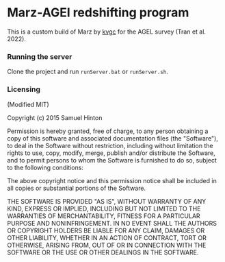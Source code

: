 # Marz-AGEl redshifting program

This is a custom build of Marz by [kvgc](https://github.com/kvgc) for the AGEL survey (Tran et al. 2022). 

### Running the server

Clone the project and run `runServer.bat` or `runServer.sh`.




### Licensing

(Modified MIT)

Copyright (c) 2015 Samuel Hinton

Permission is hereby granted, free of charge, to any person obtaining a copy
of this software and associated documentation files (the "Software"), to deal
in the Software without restriction, including without limitation the rights
to use, copy, modify, merge, publish and/or distribute the Software, and to
permit persons to whom the Software is furnished to do so, subject to the following conditions:

The above copyright notice and this permission notice shall be included in all
copies or substantial portions of the Software.

THE SOFTWARE IS PROVIDED "AS IS", WITHOUT WARRANTY OF ANY KIND, EXPRESS OR
IMPLIED, INCLUDING BUT NOT LIMITED TO THE WARRANTIES OF MERCHANTABILITY,
FITNESS FOR A PARTICULAR PURPOSE AND NONINFRINGEMENT. IN NO EVENT SHALL THE
AUTHORS OR COPYRIGHT HOLDERS BE LIABLE FOR ANY CLAIM, DAMAGES OR OTHER
LIABILITY, WHETHER IN AN ACTION OF CONTRACT, TORT OR OTHERWISE, ARISING FROM,
OUT OF OR IN CONNECTION WITH THE SOFTWARE OR THE USE OR OTHER DEALINGS IN THE
SOFTWARE.
